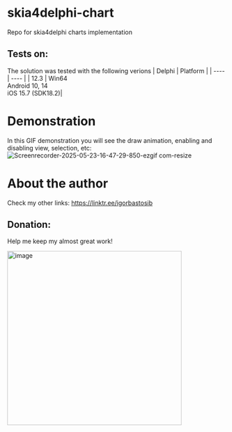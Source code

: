 # skia4delphi-chart
Repo for skia4delphi charts implementation

## Tests on:
The solution was tested with the following verions
| Delphi | Platform |
| ---- | ---- |
| 12.3 | Win64<br>Android 10, 14<br>iOS 15.7 (SDK18.2)|

# Demonstration
In this GIF demonstration you will see the draw animation, enabling and disabling view, selection, etc:
![Screenrecorder-2025-05-23-16-47-29-850-ezgif com-resize](https://github.com/igorbastosib/skia4delphi-chart/blob/main/Files/presentation.gif?raw=true)

# About the author
Check my other links: https://linktr.ee/igorbastosib

## Donation:
Help me keep my almost great work!

<img src="https://i.imgur.com/m6XraH3.png" alt="image" width="400" />
